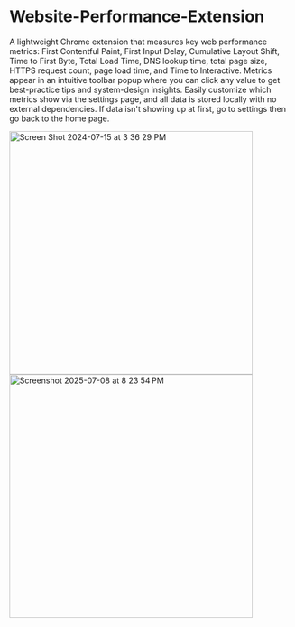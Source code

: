 # Website-Performance-Extension
A lightweight Chrome extension that measures key web performance metrics: First Contentful Paint, First Input Delay, Cumulative Layout Shift, Time to First Byte, Total Load Time, DNS lookup time, total page size, HTTPS request count, page load time, and Time to Interactive. Metrics appear in an intuitive toolbar popup where you can click any value to get best-practice tips and system-design insights. Easily customize which metrics show via the settings page, and all data is stored locally with no external dependencies. If data isn't showing up at first, go to settings then go back to the home page. 

<img width="431" alt="Screen Shot 2024-07-15 at 3 36 29 PM" src="https://github.com/user-attachments/assets/459bb9aa-a466-409f-9fb9-78c98707280e" />
<img width="431" alt="Screenshot 2025-07-08 at 8 23 54 PM" src="https://github.com/user-attachments/assets/f242ed26-bc3b-4586-8977-62d3cc54aa89" />
